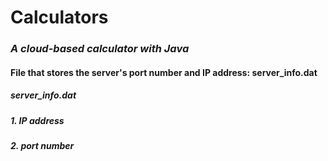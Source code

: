 # Calculators
### ***A cloud-based calculator with Java***

#### File that stores the server's port number and IP address: **server_info.dat**

##### server_info.dat
##### 1. IP address
##### 2. port number
